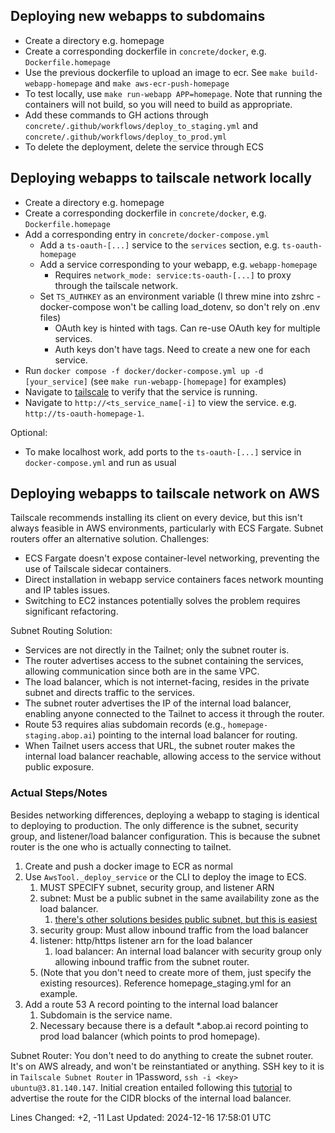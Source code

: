 
## Deploying new webapps to subdomains

* Create a directory e.g. homepage
* Create a corresponding dockerfile in `concrete/docker`, e.g. `Dockerfile.homepage`
* Use the previous dockerfile to upload an image to ecr. See `make build-webapp-homepage` and `make aws-ecr-push-homepage`
* To test locally, use `make run-webapp APP=homepage`. Note that running the containers will not build, so you will need to build as appropriate.
* Add these commands to GH actions through `concrete/.github/workflows/deploy_to_staging.yml` and `concrete/.github/workflows/deploy_to_prod.yml`
* To delete the deployment, delete the service through ECS
  
## Deploying webapps to tailscale network locally

* Create a directory e.g. homepage
* Create a corresponding dockerfile in `concrete/docker`, e.g. `Dockerfile.homepage`
* Add a corresponding entry in `concrete/docker-compose.yml`
  * Add a `ts-oauth-[...]` service to the `services` section, e.g. `ts-oauth-homepage`
  * Add a service corresponding to your webapp, e.g. `webapp-homepage`
    * Requires `network_mode: service:ts-oauth-[...]` to proxy through the tailscale network.
  * Set `TS_AUTHKEY` as an environment variable (I threw mine into zshrc - docker-compose won't be calling load_dotenv, so don't rely on .env files)
    * OAuth key is hinted with tags. Can re-use OAuth key for multiple services.
    * Auth keys don't have tags. Need to create a new one for each service.
* Run `docker compose -f docker/docker-compose.yml up -d [your_service]` (see `make run-webapp-[homepage]` for examples)
* Navigate to [tailscale](https://login.tailscale.com/admin/machines) to verify that the service is running.
* Navigate to `http://<ts_service_name[-i]` to view the service. e.g. `http://ts-oauth-homepage-1`.

Optional:

* To make localhost work, add ports to the `ts-oauth-[...]` service in `docker-compose.yml` and run as usual

## Deploying webapps to tailscale network on AWS

Tailscale recommends installing its client on every device, but this isn't always feasible in AWS environments, particularly with ECS Fargate. Subnet routers offer an alternative solution.
Challenges:

* ECS Fargate doesn't expose container-level networking, preventing the use of Tailscale sidecar containers.
* Direct installation in webapp service containers faces network mounting and IP tables issues.
* Switching to EC2 instances potentially solves the problem requires significant refactoring.

Subnet Routing Solution:

* Services are not directly in the Tailnet; only the subnet router is.
* The router advertises access to the subnet containing the services, allowing communication since both are in the same VPC.
* The load balancer, which is not internet-facing, resides in the private subnet and directs traffic to the services.
* The subnet router advertises the IP of the internal load balancer, enabling anyone connected to the Tailnet to access it through the router.
* Route 53 requires alias subdomain records (e.g., `homepage-staging.abop.ai`) pointing to the internal load balancer for routing.
* When Tailnet users access that URL, the subnet router makes the internal load balancer reachable, allowing access to the service without public exposure.
 
### Actual Steps/Notes

Besides networking differences, deploying a webapp to staging is identical to deploying to production. The only difference is the subnet, security group, and listener/load balancer configuration. This is because the subnet router is the one who is actually connecting to tailnet.

1. Create and push a docker image to ECR as normal
2. Use `AwsTool._deploy_service` or the CLI to deploy the image to ECS.
   1. MUST SPECIFY subnet, security group, and listener ARN
   2. subnet: Must be a public subnet in the same availability zone as the load balancer.
      1. [there's other solutions besides public subnet, but this is easiest](https://stackoverflow.com/questions/61265108/aws-ecs-fargate-resourceinitializationerror-unable-to-pull-secrets-or-registry)
   3. security group: Must allow inbound traffic from the load balancer
   4. listener: http/https listener arn for the load balancer
      1. load balancer: An internal load balancer with security group only allowing inbound traffic from the subnet router.
   5. (Note that you don't need to create more of them, just specify the existing resources). Reference homepage_staging.yml for an example.
3. Add a route 53 A record pointing to the internal load balancer
   1. Subdomain is the service name.
   2. Necessary because there is a default *.abop.ai record pointing to prod load balancer (which points to prod homepage).

Subnet Router: You don't need to do anything to create the subnet router. It's on AWS already, and won't be reinstantiated or anything. SSH key to it is in `Tailscale Subnet Router` in 1Password, `ssh -i <key> ubuntu@3.81.140.147`. Initial creation entailed following this [tutorial](https://tailscale.com/kb/1019/subnets) to advertise the route for the CIDR blocks of the internal load balancer.

Lines Changed: +2, -11
Last Updated: 2024-12-16 17:58:01 UTC